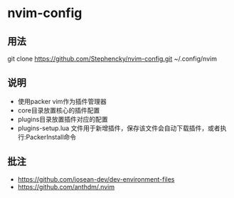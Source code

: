 # nvim-config

## 用法
git clone https://github.com/Stephencky/nvim-config.git ~/.config/nvim

## 说明
* 使用packer vim作为插件管理器
* core目录放置核心的插件配置
* plugins目录放置插件对应的配置
* plugins-setup.lua 文件用于新增插件，保存该文件会自动下载插件，或者执行:PackerInstall命令

## 批注
* https://github.com/josean-dev/dev-environment-files
* https://github.com/anthdm/.nvim
